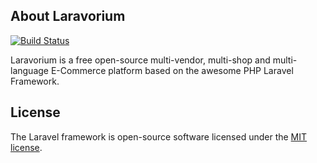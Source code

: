 ## About Laravorium

[![Build Status](https://travis-ci.org/mega-intelligence/laravorium.svg?branch=master)](https://travis-ci.org/mega-intelligence/laravorium)

Laravorium is a free open-source multi-vendor, multi-shop and multi-language E-Commerce platform based on the awesome PHP Laravel Framework.

## License

The Laravel framework is open-source software licensed under the [MIT license](https://opensource.org/licenses/MIT).
